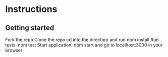 # Instructions
## Getting started

Fork the repo
Clone the repo
cd into the directory and run npm install
Run tests: npm test
Start application: npm start and go to localhost:3000 in your browser